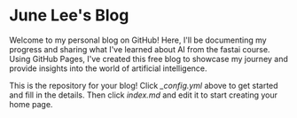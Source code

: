 # June Lee's Blog
Welcome to my personal blog on GitHub! Here, I'll be documenting my progress and sharing what I've learned about AI from the fastai course. Using GitHub Pages, I've created this free blog to showcase my journey and provide insights into the world of artificial intelligence.

This is the repository for your blog! Click *_config.yml* above to get started and fill in the details. Then click *index.md* and edit it to start creating your home page.
